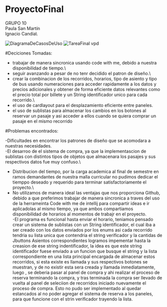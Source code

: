 # ProyectoFinal
GRUPO 10\
Paula San Martín\
Ignacio Candia\

![DiagramaDeCasosDeUso](https://github.com/IgnCan/ProyectoFinal/assets/147210706/52939436-fb52-412b-a601-f2bb7345ba94)
![TareaFinal vpd](https://github.com/IgnCan/ProyectoFinal/assets/147210706/5c9be4eb-8964-435b-8f24-07e0e4471a20)


#Deciciones Tomadas:

- trabajar de manera sincronica usando code with me, debido a nuestra disponibilidad de tiempo.\
- seguir avanzando a pesar de no tenr decidido el patron de diseño.\
- crear la combinacion de los recorridos, horarios, tipo de asiento y tipo de bus usando numeraciones para acceder rapidamente a los datos y precios adicionales y obtener de forma eficiente datos relevantes como el precio total por billete y un String identificador unico para cada recorrido.\
- el uso de cardlayout para el desplazamiento eficiente entre paneles.
- el uso de sublistas para almacenar los cambios en los botones al reservar un pasaje y asi acceder a ellos cuando se quiera comprar un pasaje en el mismo recorrido  

#Problemas encontrados:

-Dificultades en encontrar los patrones de diseño que se acomodara a nuestras necesidades.\
-El desarroo de el sistema de compra, ya que la implementascion de sublistas con distintos tipos de objetos que almacenara los pasajes y sus respectivos datos fue muy confuso.\
- Distribucion del tiempo, por la carga academica al final de semestre en ramos demandantes de nuestra malla curricular no pudimos dedicar el tiemppo deseado y requerido para terminar satisfactoriamente el proyecto.\
- No utilizamos de manera ideal las ventajas que nos proporciona Github, debido a que preferimos trabajar de manera sincronica a traves del uso de la herrameinta Code with me de intellij para compartir ideas e ir aplicadolas al mismo tiempo, ya que ambos compartiamos disponibilidad de horarios al momentos de trabajr en el proyecto.\
-El programa es funcional hasta enviar el horario, teniamos pensado crear un sistema de sublistas con un String identificador, el cual iba a ser creado con  los datos enviados por los enums asi cada recorrido tendria su lista unica que contendria el string verificador y la cantidas de Jbuttons Asientos correspondientes logramos impementar hasta la creasion de ese string indentificador, la idea es que este string identificador fuese enviado a un funcion que busque el string y la lista correspondiente en una lista principal encargada de almacenar estos recorridos, si esta existe es llamada y sus respectivos botones se muestran, y de no existir esta sera creada y llamada inmediatamente, luego , se deberia pasar al panel de compra y ahi realizar el proceso de reserva terminando la compra, y tras terminada la compra ser llevado de vuelta al panel de seleciion de recorridos iniciado nuevamente el proceso de compra. Esto no pudo ser implementado al quedar estancados al no poder agregar el sistema de reserva a los paneles, para que funcione con el strin verificador trayendo la lista.


